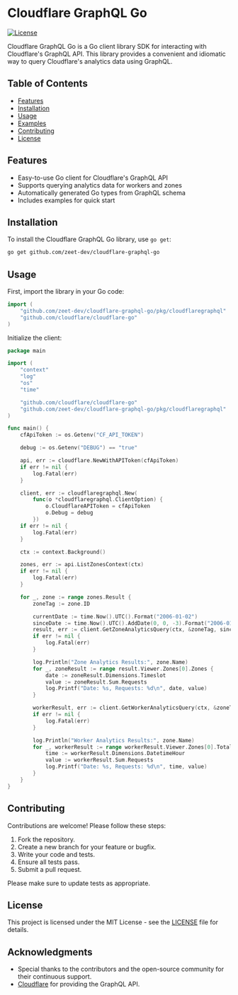 # Cloudflare GraphQL Go

[![License](https://img.shields.io/badge/license-MIT-blue.svg)](LICENSE)

Cloudflare GraphQL Go is a Go client library SDK for interacting with Cloudflare's GraphQL API. This library provides a convenient and idiomatic way to query Cloudflare's analytics data using GraphQL.

## Table of Contents

- [Features](#features)
- [Installation](#installation)
- [Usage](#usage)
- [Examples](#examples)
- [Contributing](#contributing)
- [License](#license)

## Features

- Easy-to-use Go client for Cloudflare's GraphQL API
- Supports querying analytics data for workers and zones
- Automatically generated Go types from GraphQL schema
- Includes examples for quick start

## Installation

To install the Cloudflare GraphQL Go library, use `go get`:

```sh
go get github.com/zeet-dev/cloudflare-graphql-go
```

## Usage

First, import the library in your Go code:

```go
import (
    "github.com/zeet-dev/cloudflare-graphql-go/pkg/cloudflaregraphql"
    "github.com/cloudflare/cloudflare-go"
)
```

Initialize the client:

```go
package main

import (
    "context"
    "log"
    "os"
    "time"

    "github.com/cloudflare/cloudflare-go"
    "github.com/zeet-dev/cloudflare-graphql-go/pkg/cloudflaregraphql"
)

func main() {
    cfApiToken := os.Getenv("CF_API_TOKEN")

    debug := os.Getenv("DEBUG") == "true"

    api, err := cloudflare.NewWithAPIToken(cfApiToken)
    if err != nil {
        log.Fatal(err)
    }

    client, err := cloudflaregraphql.New(
        func(o *cloudflaregraphql.ClientOption) {
            o.CloudflareAPIToken = cfApiToken
            o.Debug = debug
        })
    if err != nil {
        log.Fatal(err)
    }

    ctx := context.Background()

    zones, err := api.ListZonesContext(ctx)
    if err != nil {
        log.Fatal(err)
    }

    for _, zone := range zones.Result {
        zoneTag := zone.ID

        currentDate := time.Now().UTC().Format("2006-01-02")
        sinceDate := time.Now().UTC().AddDate(0, 0, -3).Format("2006-01-02")
        result, err := client.GetZoneAnalyticsQuery(ctx, &zoneTag, sinceDate, currentDate)
        if err != nil {
            log.Fatal(err)
        }

        log.Println("Zone Analytics Results:", zone.Name)
        for _, zoneResult := range result.Viewer.Zones[0].Zones {
            date := zoneResult.Dimensions.Timeslot
            value := zoneResult.Sum.Requests
            log.Printf("Date: %s, Requests: %d\n", date, value)
        }

        workerResult, err := client.GetWorkerAnalyticsQuery(ctx, &zoneTag, time.Now())
        if err != nil {
            log.Fatal(err)
        }

        log.Println("Worker Analytics Results:", zone.Name)
        for _, workerResult := range workerResult.Viewer.Zones[0].TotalRequestsData {
            time := workerResult.Dimensions.DatetimeHour
            value := workerResult.Sum.Requests
            log.Printf("Date: %s, Requests: %d\n", time, value)
        }
    }
}
```

## Contributing

Contributions are welcome! Please follow these steps:

1. Fork the repository.
2. Create a new branch for your feature or bugfix.
3. Write your code and tests.
4. Ensure all tests pass.
5. Submit a pull request.

Please make sure to update tests as appropriate.

## License

This project is licensed under the MIT License - see the [LICENSE](LICENSE) file for details.

## Acknowledgments

- Special thanks to the contributors and the open-source community for their continuous support.
- [Cloudflare](https://www.cloudflare.com) for providing the GraphQL API.
